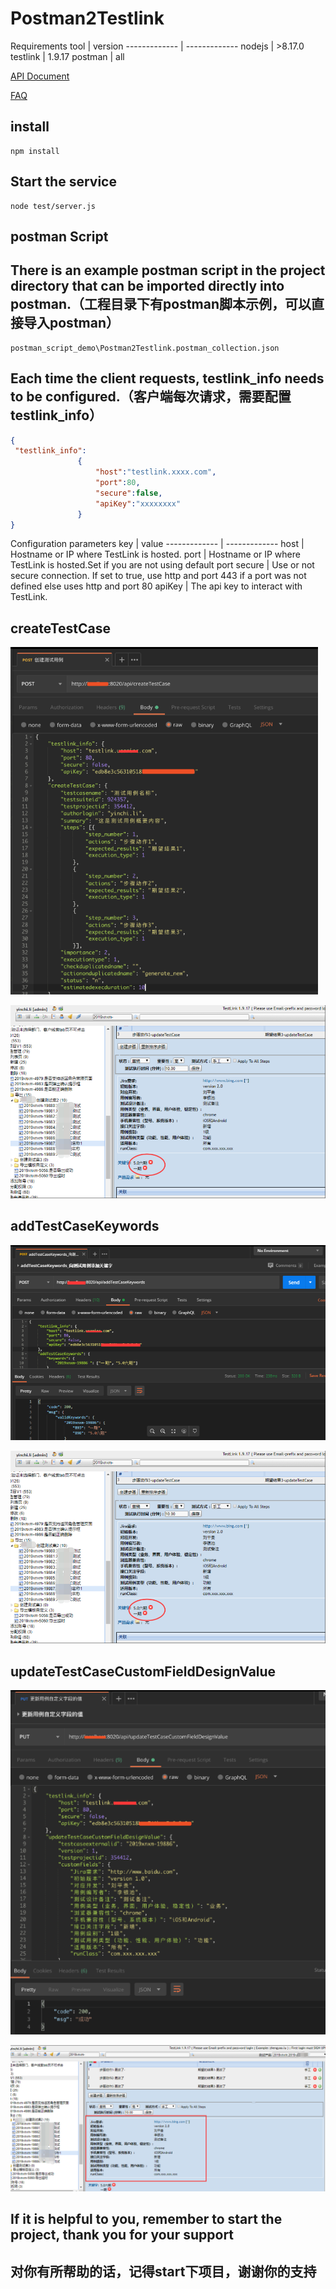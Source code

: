 ﻿# Postman2Testlink

Requirements
  tool  | version
  ------------- | -------------
 nodejs  | >8.17.0
 testlink  | 1.9.17
 postman  | all

[API Document](https://note.youdao.com/ynoteshare1/index.html?id=1b64f29437a77f86f0e22ac412987c54&type=note)

[FAQ](https://note.youdao.com/ynoteshare1/index.html?id=1b64f29437a77f86f0e22ac412987c54&type=note)

## install
```
npm install
```

## Start the service


```
node test/server.js
```

## postman Script


There is an example postman script in the project directory that can be imported directly into postman.（工程目录下有postman脚本示例，可以直接导入postman）
---


```
postman_script_demo\Postman2Testlink.postman_collection.json
```


Each time the client requests, testlink_info needs to be configured.（客户端每次请求，需要配置testlink_info）
---

```JSON
{
 "testlink_info":
               {
                   "host":"testlink.xxxx.com",
                   "port":80,
                   "secure":false, 
                   "apiKey":"xxxxxxxx"
               }
}
```

 Configuration parameters
  key  | value
  ------------- | -------------
 host  | Hostname or IP where TestLink is hosted.
 port  | Hostname or IP where TestLink is hosted.Set if you are not using default port
 secure  |  Use or not secure connection. If set to true, use http and port 443 if a port was not defined else uses http and port 80
 apiKey  | The api key to interact with TestLink.

## createTestCase

![img](static/images/createTestCase.png)

![img](static/images/addTestCaseKeywordsTestlinkUI.png)

## addTestCaseKeywords

![img](static/images/addTestCaseKeywords.png)

![img](static/images/addTestCaseKeywordsTestlinkUI.png)

## updateTestCaseCustomFieldDesignValue

![img](static/images/updateTestCaseCustomFieldDesignValue.png)

![img](static/images/updateTestCaseCustomFieldDesignValueTestlinkUI.png)

If it is helpful to you, remember to start the project, thank you for your support
---

对你有所帮助的话，记得start下项目，谢谢你的支持
---
